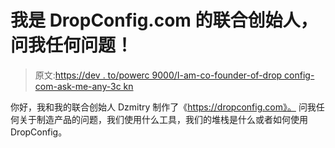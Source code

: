 # 我是 DropConfig.com 的联合创始人，问我任何问题！

> 原文:[https://dev . to/powerc 9000/I-am-co-founder-of-drop config-com-ask-me-any-3c kn](https://dev.to/powerc9000/i-am-co-founder-of-dropconfig-com-ask-me-anything-3ckn)

你好，我和我的联合创始人 Dzmitry 制作了《https://dropconfig.com》。
问我任何关于制造产品的问题，我们使用什么工具，我们的堆栈是什么或者如何使用 DropConfig。